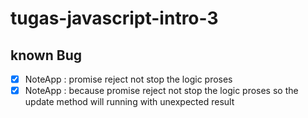 # tugas-javascript-intro-3

## known Bug

- [x] NoteApp : promise reject not stop the logic proses
- [x] NoteApp : because promise reject not stop the logic proses so the update method will running with unexpected result
